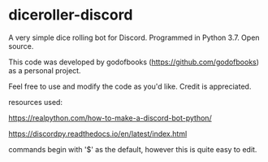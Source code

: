 # diceroller-discord
A very simple dice rolling bot for Discord. Programmed in Python 3.7. Open source. 

This code was developed by godofbooks (https://github.com/godofbooks) as a personal project.

Feel free to use and modify the code as you'd like. Credit is appreciated.


resources used:

https://realpython.com/how-to-make-a-discord-bot-python/

https://discordpy.readthedocs.io/en/latest/index.html


commands begin with '$' as the default, however this is quite easy to edit. 
